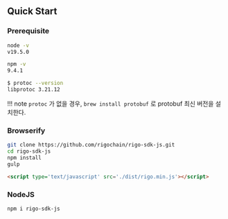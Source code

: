 ## Quick Start

### Prerequisite

```bash
node -v
v19.5.0
```

```bash
npm -v
9.4.1
```

```bash
$ protoc --version
libprotoc 3.21.12
```

!!! note
    `protoc` 가 없을 경우, `brew install protobuf` 로 protobuf 최신 버전을 설치한다.

### Browserify

```bash
git clone https://github.com/rigochain/rigo-sdk-js.git
cd rigo-sdk-js
npm install
gulp
```

```html
<script type='text/javascript' src='./dist/rigo.min.js'></script>
```

### NodeJS

```bash
npm i rigo-sdk-js
```
